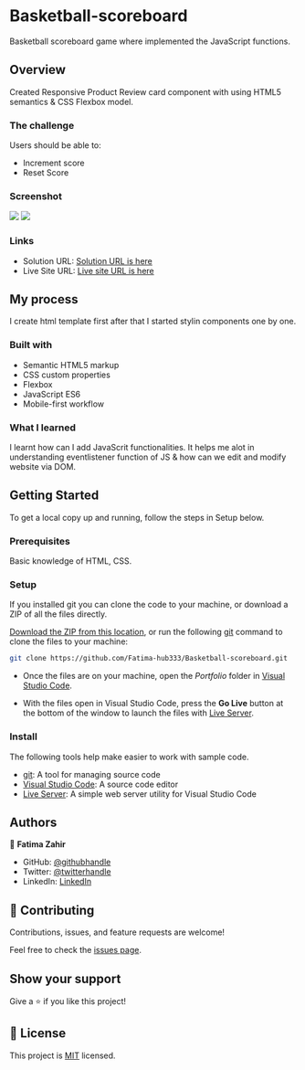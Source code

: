 # Basketball-scoreboard
Basketball scoreboard game where implemented the JavaScript functions.
## Overview
Created Responsive Product Review card component with using HTML5 semantics & CSS Flexbox model.

### The challenge

Users should be able to:

- Increment score 
- Reset Score

### Screenshot

![](./images/Mobile-view.png)
![](./images/Product-Review.png)

### Links

- Solution URL: [Solution URL is here](https://github.com/Fatima-hub333/Basketball-scoreboard.git)
- Live Site URL: [Live site URL is here](https://lucky-cheesecake-38b975.netlify.app)

## My process
I create html template first after that I started stylin components one by one.
### Built with

- Semantic HTML5 markup
- CSS custom properties
- Flexbox
- JavaScript ES6
- Mobile-first workflow

### What I learned

I learnt how can I add JavaScrit functionalities. It helps me alot in understanding eventlistener function of JS & how can we edit and modify website via DOM. 

## Getting Started
To get a local copy up and running, follow the steps in Setup below.

### Prerequisites
Basic knowledge of HTML, CSS.

### Setup
If you installed git you can clone the code to your machine, or download a ZIP of all the files directly.

[Download the ZIP from this location](https://github.com/Fatima-hub333/Basketball-scoreboard/archive/refs/heads/main.zip), or run the following [git](https://git-scm.com/downloads) command to clone the files to your machine:

```bash
git clone https://github.com/Fatima-hub333/Basketball-scoreboard.git
```

- Once the files are on your machine, open the _Portfolio_ folder in [Visual Studio Code](https://code.visualstudio.com/).

- With the files open in Visual Studio Code, press the **Go Live** button at the bottom of the window to launch the files with [Live Server](https://marketplace.visualstudio.com/items?itemName=ritwickdey.LiveServer).

### Install

The following tools help make easier to work with sample code.

- [git](https://git-scm.com/downloads): A tool for managing source code
- [Visual Studio Code](https://code.visualstudio.com/): A source code editor
- [Live Server](https://marketplace.visualstudio.com/items?itemName=ritwickdey.LiveServer): A simple web server utility for Visual Studio Code

## Authors

👤 **Fatima Zahir**

- GitHub: [@githubhandle](https://github.com/Fatima-hub333)
- Twitter: [@twitterhandle](https://twitter.com/Fatima_developr)
- LinkedIn: [LinkedIn](https://www.linkedin.com/in/fatimaa-zahir/)

## 🤝 Contributing

Contributions, issues, and feature requests are welcome!

Feel free to check the [issues page](https://github.com/Fatima-hub333/Basketball-scoreboard/issues).

## Show your support

Give a ⭐️ if you like this project!


## 📝 License

This project is [MIT](./MIT.md) licensed.